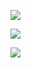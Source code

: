 

![](github-readme-stats-alpha-navy.vercel.app/api?username=spencer741&count_private=true&show_icons=true&theme=light)

![](github-readme-stats-alpha-navy.vercel.app/api/wakatime?username=@spencer741)

![](https://page-views.glitch.me/badge?page_id=spencer741.spencer741)








